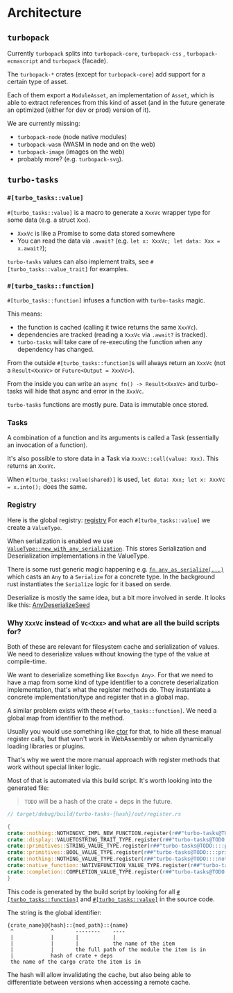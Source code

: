 # Architecture

## `turbopack`

Currently `turbopack` splits into `turbopack-core`, `turbopack-css`
, `turbopack-ecmascript` and `turbopack` (facade).

The `turbopack-*` crates (except for `turbopack-core`) add support for a certain
type of asset.

Each of them export a `ModuleAsset`, an implementation of `Asset`, which is able
to extract references from this kind of asset (and in the future generate an
optimized (either for dev or prod) version of it).

We are currently missing:

- `turbopack-node` (node native modules)
- `turbopack-wasm` (WASM in node and on the web)
- `turbopack-image` (images on the web)
- probably more? (e.g. `turbopack-svg`).

## `turbo-tasks`

### `#[turbo_tasks::value]`

`#[turbo_tasks::value]` is a macro to generate a `XxxVc`
wrapper type for some data (e.g. a struct `Xxx`).

- `XxxVc` is like a Promise to some data stored somewhere
- You can read the data via `.await?`
  (e.g. `let x: XxxVc; let data: Xxx = x.await?`);

`turbo-tasks` values can also implement traits,
see `#[turbo_tasks::value_trait]` for examples.

### `#[turbo_tasks::function]`

`#[turbo_tasks::function]` infuses a function with `turbo-tasks` magic.

This means:

- the function is cached (calling it twice returns the same `XxxVc`).
- dependencies are tracked (reading a `XxxVc` via `.await?` is tracked).
- `turbo-tasks` will take care of re-executing the function when any dependency
  has changed.

From the outside `#[turbo_tasks::function]`s will always return an `XxxVc` (not
a `Result<XxxVc>` or `Future<Output = XxxVc>`).

From the inside you can write an `async fn() -> Result<XxxVc>` and turbo-tasks
will hide that async and error in the `XxxVc`.

`turbo-tasks` functions are mostly pure. Data is immutable once stored.

### Tasks

A combination of a function and its arguments is called a Task (essentially an
invocation of a function).

It's also possible to store data in a Task via `XxxVc::cell(value: Xxx)`.
This returns an `XxxVc`.

When `#[turbo_tasks::value(shared)]` is
used, `let data: Xxx; let x: XxxVc = x.into();` does the same.

### Registry

Here is the global registry: [registry][]
For each `#[turbo_tasks::value]` we create a `ValueType`.

When serialization is enabled we
use [`ValueType::new_with_any_serialization`][new_with_any_serialization].
This stores Serialization and Deserialization implementations in the
ValueType.

There is some rust generic magic happening
e.g. [`fn any_as_serialize(...)`][any_as_serialize] which casts an `Any` to a
`Serialize` for a concrete type.
In the background rust instantiates the `Serialize` logic for it based on serde.

Deserialize is mostly the same idea, but a bit more involved in serde. It
looks like this: [AnyDeserializeSeed][]

### Why `XxxVc` instead of `Vc<Xxx>` and what are all the build scripts for?

Both of these are relevant for filesystem cache and serialization of values.
We need to deserialize values without knowing the type of the value at
compile-time.

We want to deserialize something like `Box<dyn Any>`.
For that we need to have a map from some kind of type identifier to a concrete
deserialization implementation, that's what the register methods do.
They instantiate a concrete implementation/type and register that in a global
map.

A similar problem exists with these `#[turbo_tasks::function]`. We need a global
map from identifier to the method.

Usually you would use something like [ctor](https://crates.io/crates/ctor) for
that, to hide all these manual register calls, but that won't work in WebAssembly
or when dynamically loading libraries or plugins.

That's why we went the more manual approach with register methods that work
without special linker logic.

Most of that is automated via this build script.
It's worth looking into the generated file:

> `TODO` will be a hash of the crate + deps in the future.

```rust
// target/debug/build/turbo-tasks-{hash}/out/register.rs

{
crate::nothing::NOTHINGVC_IMPL_NEW_FUNCTION.register(r##"turbo-tasks@TODO::::nothing::NothingVc::new"##);
crate::display::VALUETOSTRING_TRAIT_TYPE.register(r##"turbo-tasks@TODO::::display::ValueToString"##);
crate::primitives::STRING_VALUE_TYPE.register(r##"turbo-tasks@TODO::::primitives::String"##);
crate::primitives::BOOL_VALUE_TYPE.register(r##"turbo-tasks@TODO::::primitives::Bool"##);
crate::nothing::NOTHING_VALUE_TYPE.register(r##"turbo-tasks@TODO::::nothing::Nothing"##);
crate::native_function::NATIVEFUNCTION_VALUE_TYPE.register(r##"turbo-tasks@TODO::::native_function::NativeFunction"##);
crate::completion::COMPLETION_VALUE_TYPE.register(r##"turbo-tasks@TODO::::completion::Completion"##);
}
```

This code is generated by the build script by looking for
all [`#[turbo_tasks::function]`](#turbo_tasksfunction)
and [`#[turbo_tasks::value]`](#turbo_tasksvalue) in the source code.

The string is the global identifier:

```
{crate_name}@{hash}::{mod_path}::{name}
 ^            ^       --------    ----
 |            |       |           |
 |            |       |           the name of the item
 |            |       the full path of the module the item is in
 |            hash of crate + deps
 the name of the cargo crate the item is in
```

The hash will allow invalidating the cache, but also being able to differentiate
between versions when accessing a remote cache.

[registry]: https://github.com/vercel/turbo/blob/678639772cadac8e96b5ccde3c2865678d1263c1/crates/turbo-tasks/src/registry.rs
[new_with_any_serialization]: https://github.com/vercel/turbo/blob/678639772cadac8e96b5ccde3c2865678d1263c1/crates/turbo-tasks/src/value_type.rs#L138
[any_as_serialize]: https://github.com/vercel/turbo/blob/678639772cadac8e96b5ccde3c2865678d1263c1/crates/turbo-tasks/src/value_type.rs#L89-L99
[anydeserializeseed]: https://github.com/vercel/turbo/blob/678639772cadac8e96b5ccde3c2865678d1263c1/crates/turbo-tasks/src/magic_any.rs#L174-L207

